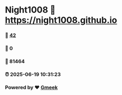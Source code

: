 # Night1008 :link: https://night1008.github.io 
### :page_facing_up: [42](https://night1008.github.io/tag.html) 
### :speech_balloon: 0 
### :hibiscus: 81464 
### :alarm_clock: 2025-06-19 10:31:23 
### Powered by :heart: [Gmeek](https://github.com/Meekdai/Gmeek)
